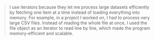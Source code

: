 >I use iterators because they let me process large datasets efficiently by fetching one item at a time instead of 
loading everything into memory. For example, in a project I worked on, I had to process very large CSV files. Instead 
of reading the whole file at once, I used the file object as an iterator to read line by line, which made the program 
memory-efficient and scalable.